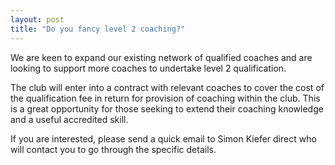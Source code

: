 ```yaml
---
layout: post
title: "Do you fancy level 2 coaching?"
---
```



We are keen to expand our existing network of qualified coaches and are looking to support more coaches to undertake level 2 qualification.

The club will enter into a contract with relevant coaches to cover the cost of the qualification fee in return for provision of coaching within the club. This is a great opportunity for those seeking to extend their coaching knowledge and a useful accredited skill. 

If you are interested, please send a quick email to Simon Kiefer direct who will contact you to go through the specific details.
